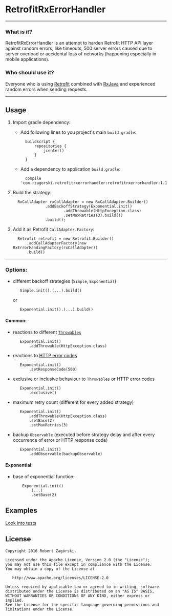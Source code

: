 # RetrofitRxErrorHandler

----
### What is it?

RetrofitRxErrorHandler is an attempt to harden Retrofit HTTP API layer against random errors, like timeouts, 
500 server errors caused due to server overload or accidental loss of networks (happening especially in mobile applications).


### Who should use it?

Everyone who is using [Retrofit](https://square.github.io/retrofit/) combined with 
[RxJava](https://github.com/ReactiveX/RxJava) and experienced random errors when sending requests.


----
## **Usage**
1. Import gradle dependency:

    * Add following lines to you project's main `build.gradle`:
    
            buildscript {
                repositories {
                    jcenter()
                }
            }
 
    * Add a dependency to application `build.gradle`:
     
            compile 'com.rzagorski.retrofitrxerrorhandler:retrofitrxerrorhandler:1.1.0'
 
2. Build the strategy:

         RxCallAdapter rxCallAdapter = new RxCallAdapter.Builder()
                     .addBackoffStrategy(Exponential.init()
                             .addThrowable(HttpException.class)
                             .setMaxRetries(3).build())
                     .build();

3. Add it as Retrofit `CallAdapter.Factory`:

         Retrofit retrofit = new Retrofit.Builder()
             .addCallAdapterFactory(new RxErrorHandingFactory(rxCallAdapter))
             .build()

----
### Options:

* different backoff strategies (`Simple`, `Exponential`)

         Simple.init().(...).build()
         
     or
         
         Exponential.init().(...).build()

#### Common:

* reactions to different [`Throwables`](http://docs.oracle.com/javase/7/docs/api/java/lang/Throwable.html)

         Exponential.init()
             .addThrowable(HttpException.class)

* reactions to [HTTP error codes](https://en.wikipedia.org/wiki/List_of_HTTP_status_codes)

         Exponential.init()
             .setResponseCode(500)
         
* exclusive or inclusive behaviour to `Throwables` or HTTP error codes

         Exponential.init()
             .exclusive()

* maximum retry count (different for every added strategy)

         Exponential.init()
             .addThrowable(HttpException.class)
             .setBase(2)
             .setMaxRetries(3)
             
* backup `Observable` (executed before strategy delay and after every occurrence of error or HTTP response code)

         Exponential.init()
             .addObservable(backupObservable)

#### Exponential:

* base of exponential function:

          Exponential.init()
              (...)
              .setBase(2)

## Examples

[Look into tests](./library/src/test/java/com/rzagorski/retrofitrxerrorhandler)

## License

    Copyright 2016 Robert Zagórski.
    
    Licensed under the Apache License, Version 2.0 (the "License");
    you may not use this file except in compliance with the License.
    You may obtain a copy of the License at
    
       http://www.apache.org/licenses/LICENSE-2.0
    
    Unless required by applicable law or agreed to in writing, software
    distributed under the License is distributed on an "AS IS" BASIS,
    WITHOUT WARRANTIES OR CONDITIONS OF ANY KIND, either express or implied.
    See the License for the specific language governing permissions and
    limitations under the License.
